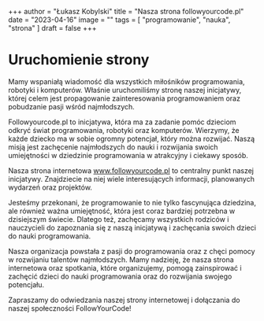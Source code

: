 +++
author = "Łukasz Kobylski"
title = "Nasza strona followyourcode.pl"
date = "2023-04-16"
image = ""
tags = [
    "programowanie", "nauka", "strona"
]
draft = false
+++

# Uruchomienie strony

Mamy wspaniałą wiadomość dla wszystkich miłośników programowania, robotyki i komputerów.
Właśnie uruchomiliśmy stronę naszej inicjatywy, której celem jest propagowanie zainteresowania programowaniem oraz pobudzanie pasji wśród najmłodszych.

Followyourcode.pl to inicjatywa, która ma za zadanie pomóc dzieciom odkryć świat programowania, robotyki oraz komputerów. Wierzymy, że każde dziecko ma w sobie ogromny potencjał, który można rozwijać. Naszą misją jest zachęcenie najmłodszych do nauki i rozwijania swoich umiejętności w dziedzinie programowania w atrakcyjny i ciekawy sposób.

Nasza strona internetowa www.followyourcode.pl to centralny punkt naszej inicjatywy. Znajdziecie na niej wiele interesujących informacji, planowanych wydarzeń oraz projektów.

Jesteśmy przekonani, że programowanie to nie tylko fascynująca dziedzina, ale również ważna umiejętność, która jest coraz bardziej potrzebna w dzisiejszym świecie. Dlatego też, zachęcamy wszystkich rodziców i nauczycieli do zapoznania się z naszą inicjatywą i zachęcania swoich dzieci do nauki programowania.

Nasza organizacja powstała z pasji do programowania oraz z chęci pomocy w rozwijaniu talentów najmłodszych. Mamy nadzieję, że nasza strona internetowa oraz spotkania, które organizujemy, pomogą zainspirować i zachęcić dzieci do nauki programowania oraz do rozwijania swojego potencjału.

Zapraszamy do odwiedzania naszej strony internetowej i dołączania do naszej społeczności FollowYourCode!
